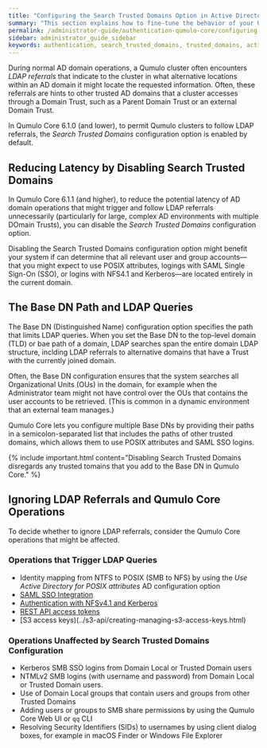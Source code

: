 ```yaml
---
title: "Configuring the Search Trusted Domains Option in Active Directory for a Qumulo Cluster"
summary: "This section explains how to fine-tune the behavior of your Qumulo cluster joined to an Active Directory (AD) domain by restricting the scope of LDAP queries with the Search Trusted Domains configuration option."
permalink: /administrator-guide/authentication-qumulo-core/configuring-search-trusted-domains-active-directory.html
sidebar: administrator_guide_sidebar
keywords: authentication, search_trusted_domains, trusted_domains, active_directory, ad, ldap
---
```


During normal AD domain operations, a Qumulo cluster often encounters _LDAP referrals_ that indicate to the cluster in what alternative locations within an AD domain it might locate the requested information. Often, these referrals are hints to other trusted AD domains that a cluster accesses through a Domain Trust, such as a Parent Domain Trust or an external Domain Trust.

In Qumulo Core 6.1.0 (and lower), to permit Qumulo clusters to follow LDAP referrals, the *Search Trusted Domains* configuration option is enabled by default.


## Reducing Latency by Disabling Search Trusted Domains
In Qumulo Core 6.1.1 (and higher), to reduce the potential latency of AD domain operations that might trigger and follow LDAP referrals unnecessarily (particularly for large, complex AD environments with multiple DOmain Trusts), you can disable the *Search Trusted Domains* configuration option.

Disabling the Search Trusted Domains configuration option might benefit your system if can determine that all relevant user and group accounts&mdash;that you might expect to use POSIX attributes, logings with SAML Single Sign-On (SSO), or logins with NFS4.1 and Kerberos&mdash;are located entirely in the current domain.


## The Base DN Path and LDAP Queries
The Base DN (Distinguished Name) configuration option specifies the path that limits LDAP queries. When you set the Base DN to the top-level domain (TLD) or bae path of a domain, LDAP searches span the entire domain LDAP structure, inclding LDAP referrals to alternative domains that have a Trust with the currently joined domain.

Often, the Base DN configuration ensures that the system searches all Organizational Units (OUs) in the domain, for example when the Administrator team might not have control over the OUs that contains the user accounts to be retrieved. (This is common in a dynamic environment that an external team manages.)

Qumulo Core lets you configure multiple Base DNs by providing their paths in a semicolon-separated list that includes the paths of other trusted domains, which allows them to use POSIX attributes and SAML SSO logins.

{% include important.html content="Disabling Search Trusted Domains disregards any trusted tomains that you add to the Base DN in Qumulo Core." %}


## Ignoring LDAP Referrals and Qumulo Core Operations
To decide whether to ignore LDAP referrals, consider the Qumulo Core operations that might be affected.

### Operations that Trigger LDAP Queries
* Identity mapping from NTFS to POSIX (SMB to NFS) by using the *Use Active Directory for POSIX attributes* AD configuration option
* [SAML SSO Integration](configuring-saml-single-sign-on-sso.html)
* [Authentication with NFSv4.1 and Kerberos](../kerberos/)
* [REST API access tokens](../external-services/using-access-tokens.html)
* [S3 access keys)(../s3-api/creating-managing-s3-access-keys.html)

### Operations Unaffected by Search Trusted Domains Configuration
* Kerberos SMB SSO logins from Domain Local or Trusted Domain users
* NTMLv2 SMB logins (with username and password) from Domain Local or Trusted Domain users.
* Use of Domain Local groups that contain users and groups from other Trusted Domains
* Adding users or groups to SMB share permissions by using the Qumulo Core Web UI or `qq` CLI
* Resolving Security Identifiers (SIDs) to usernames by using client dialog boxes, for example in macOS Finder or Windows File Explorer
